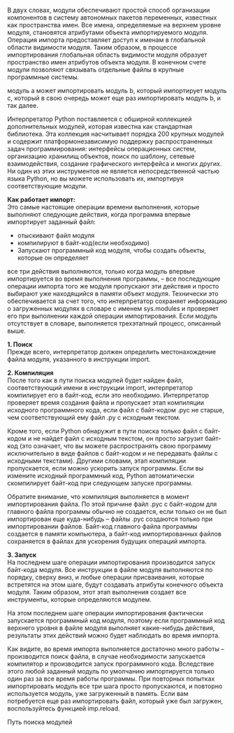 В двух словах, модули обеспечивают простой способ организации компонентов в систему автономных пакетов переменных, известных как пространства имен. Все имена, определяемые на верхнем уровне модуля, становятся атрибутами объекта импортируемого модуля. Операция импорта предоставляет доступ к именам в глобальной области видимости модуля. Таким образом, в процессе импортирования глобальная область видимости модуля образует пространство имен атрибутов объекта модуля.
В конечном счете модули позволяют связывать отдельные файлы в крупные программные системы.

модуль a может импортировать модуль b, который импортирует модуль c, который в свою очередь может еще раз импортировать модуль b, и так далее.

Интерпретатор Python поставляется с обширной коллекцией дополнительных модулей, которая известна как стандартная библиотека. Эта коллекция насчитывает порядка 200 крупных модулей и содержит платформонезависимую поддержку распространенных задач программирования: интерфейсы операционных систем, организацию хранилищ объектов, поиск по шаблону, сетевые взаимодействия, создание графического интерфейса и многих других. Ни один из этих инструментов не является непосредственной частью языка Python, но вы можете использовать их, импортируя соответствующие модули.  

**Как работает импорт:**  
Это самые настоящие операции времени выполнения, которые выполняют следующие действия, когда программа впервые импортирует заданный файл:  
 - отыскивают файл модуля
 - компилируют в байт-код(если необходимо)
 - Запускают программный код модуля, чтобы создать объекты, которые он определяет

все три действия выполняются, только когда модуль впервые импортируется во время выполнения программы, – все последующие операции импорта того же модуля пропускают эти действия и просто выбирают уже находящийся в памяти объект модуля. Технически это обеспечивается за счет того, что интерпретатор сохраняет информацию о загруженных модулях в словаре с именем sys.modules и проверяет его при выполнении каждой операции импортирования. Если модуль отсутствует в словаре, выполняется трехэтапный процесс, описанный выше.

**1. Поиск**  
Прежде всего, интерпретатор должен определить местонахождение файла модуля, указанного в инструкции import.  

**2. Компиляция**  
После того как в пути поиска модулей будет найден файл, соответствующий имени в инструкции import, интерпретатор компилирует его в байт-код, если это необходимо. Интерпретатор проверяет время создания файла и пропускает этап компиляции исходного программного кода, если файл с байт-кодом .pyc не старше, чем соответствующий ему файл .py с исходным текстом. 

Кроме того, если Python обнаружит в пути поиска только файл с байт-кодом и не найдет файл с исходным текстом, он просто загрузит байт-код (это означает, что вы можете распространять свою программу исключительно в виде файлов с байт-кодом и не
передавать файлы с исходными текстами). Другими словами, этап компиляции пропускается, если можно ускорить запуск программы. Если вы измените исходный программный код, Python автоматически скомпилирует байт-код при следующем запуске программы.  

Обратите внимание, что компиляция выполняется в момент импортирования файла. По этой причине файл .pyc с байт-кодом для главного файла программы обычно не создается, если только он не был импортирован еще куда-нибудь – файлы .pyc создаются только при импортировании файлов. Байт-код главного файла программы создается в памяти компьютера, а байт-код импортированных файлов сохраняется в файлах для ускорения будущих операций импорта.  

**3. Запуск**  
На последнем шаге операции импортирования производится запуск байт-кода модуля. Все инструкции в файле модуля выполняются по порядку, сверху вниз, и любые операции присваивания, которые встретятся на этом шаге, будут создавать атрибуты конечного объекта модуля. Таким образом, этот этап выполнения создает все инструменты, которые определяются модулем.

На этом последнем шаге операции импортирования фактически запускается программный код модуля, поэтому если программный код верхнего уровня в файле модуля выполняет какие-нибудь действия, результаты этих действий можно будет наблюдать во время импорта.  

Как видите, во время импорта выполняется достаточно много работы – производится поиск файла, в случае необходимости запускается компилятор и производится запуск программного кода. Вследствие этого любой заданный модуль по умолчанию импортируется только один раз за все время работы программы. При повторных попытках импортировать модуль все три шага просто
пропускаются, и повторно используется модуль, уже загруженный в память. Если вам потребуется еще раз импортировать файл, который уже был загружен, воспользуйтесь функцией imp.reload.  

Путь поиска модулей
